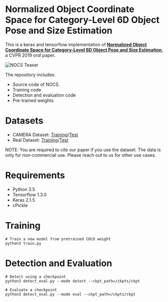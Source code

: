 # Normalized Object Coordinate Space for Category-Level 6D Object Pose and Size Estimation
This is a keras and tensorflow implementation of [**Normalized Object Coordinate Space for Category-Level 6D Object Pose and Size Estimation**](https://arxiv.org/pdf/1901.02970.pdf), a CVPR 2019 oral paper. 

![NOCS Teaser](https://github.com/hughw19/NOCS_CVPR2019/raw/master/images/teaser.jpg)

The repository includes:

* Source code of NOCS.
* Training code
* Detection and evaluation code
* Pre-trained weights

# Datasets
* CAMERA Dataset: [Training](http://download.cs.stanford.edu/orion/nocs/camera_train.zip)/[Test](http://download.cs.stanford.edu/orion/nocs/camera_val.zip)
* Real Dataset: [Training](http://download.cs.stanford.edu/orion/nocs/real_train.zip)/[Test](http://download.cs.stanford.edu/orion/nocs/real_test.zip)

NOTE: You are required to cite our paper if you use the dataset. The data is only for non-commercial use. Please reach out to us for other use cases.


# Requirements
* Python 3.5
* Tensorflow 1.3.0
* Keras 2.1.5
* cPickle

# Training
```
# Train a new model from pretrained COCO weight
python3 train.py
```

# Detection and Evaluation
```
# Detect using a checkpoint
python3 detect_eval.py --mode detect --ckpt_path=/ckpts/ckpt 

# Evaluate a checkpoint
python3 detect_eval.py --mode eval --ckpt_path=/ckpts/ckpt 

```


